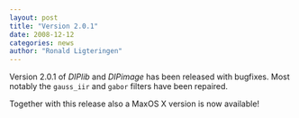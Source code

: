 ```yaml
---
layout: post
title: "Version 2.0.1"
date: 2008-12-12
categories: news
author: "Ronald Ligteringen"
---
```


Version 2.0.1 of *DIPlib* and *DIPimage* has been released with bugfixes.
Most notably the `gauss_iir` and `gabor` filters have been repaired.

Together with this release also a MaxOS X version is now available!
